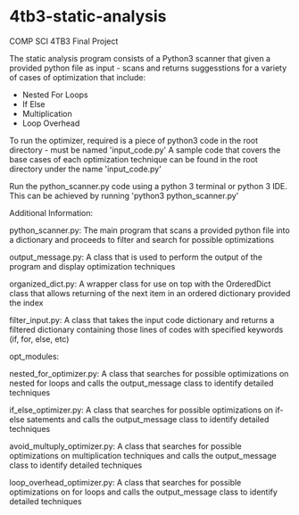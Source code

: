 # 4tb3-static-analysis
COMP SCI 4TB3 Final Project

The static analysis program consists of a Python3 scanner that given a provided python file as input - scans and returns suggesstions for a variety of cases of optimization that include:
- Nested For Loops
- If Else
- Multiplication
- Loop Overhead

To run the optimizer, required is a piece of python3 code in the root directory - must be named 'input_code.py'
A sample code that covers the base cases of each optimization technique can be found in the root directory under the name 'input_code.py'

Run the python_scanner.py code using a python 3 terminal or python 3 IDE.
This can be achieved by running 'python3 python_scanner.py'

Additional Information:

python_scanner.py:
    The main program that scans a provided python file into a dictionary and proceeds to filter and search for possible optimizations

output_message.py:
    A class that is used to perform the output of the program and display optimization techniques

organized_dict.py:
    A wrapper class for use on top with the OrderedDict class that allows returning of the next item in an ordered dictionary provided the index

filter_input.py:
    A class that takes the input code dictionary and returns a filtered dictionary containing those lines of codes with specified keywords (if, for, else, etc)

opt_modules:

nested_for_optimizer.py:
    A class that searches for possible optimizations on nested for loops and calls the output_message class to identify detailed techniques

if_else_optimizer.py:
    A class that searches for possible optimizations on if-else satements and calls the output_message class to identify detailed techniques

avoid_multuply_optimizer.py:
    A class that searches for possible optimizations on multiplication techniques and calls the output_message class to identify detailed techniques

loop_overhead_optimizer.py:
    A class that searches for possible optimizations on for loops and calls the output_message class to identify detailed techniques